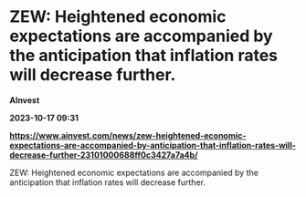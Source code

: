 # ZEW: Heightened economic expectations are accompanied by the anticipation that inflation rates will decrease further.
**AInvest**

**2023-10-17 09:31**

**https://www.ainvest.com/news/zew-heightened-economic-expectations-are-accompanied-by-anticipation-that-inflation-rates-will-decrease-further-23101000688ff0c3427a7a4b/**

ZEW: Heightened economic expectations are accompanied by the anticipation that inflation rates will decrease further.
